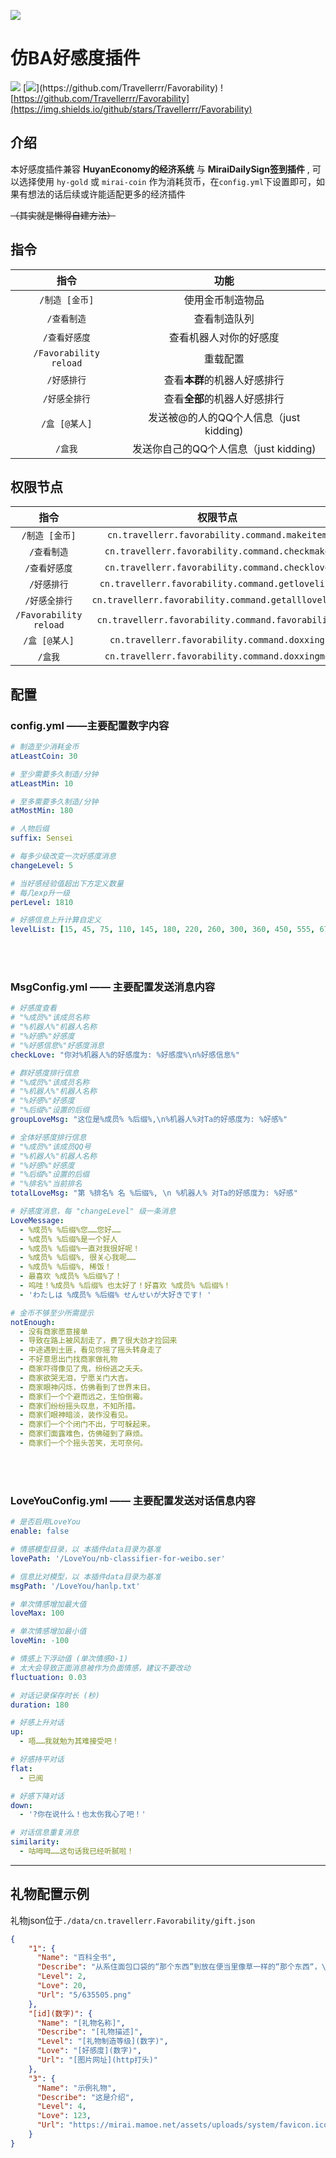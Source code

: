 ![](https://socialify.git.ci/Travellerrr/Favorability/image?description=1&font=Raleway&forks=1&issues=1&language=1&name=1&owner=1&pattern=Circuit%20Board&pulls=1&stargazers=1&theme=Auto)

# 仿BA好感度插件

[![](https://img.shields.io/github/v/release/Travellerrr/Favorability)](https://github.com/Travellerrr/Favorability/releases)
 [![](https://img.shields.io/badge/Github-好感度插件-%2355db30?)](https://github.com/Travellerrr/Favorability)
![https://github.com/Travellerrr/Favorability](https://img.shields.io/github/stars/Travellerrr/Favorability)

## 介绍

本好感度插件兼容 **HuyanEconomy的经济系统** 与 **MiraiDailySign签到插件** , 可以选择使用 `hy-gold` 或 `mirai-coin` 作为消耗货币，在`config.yml`下设置即可，如果有想法的话后续或许能适配更多的经济插件

~~（其实就是懒得自建方法）~~

## 指令

|           指令           |             功能              |
|:----------------------:|:---------------------------:|
|       `/制造 [金币]`       |          使用金币制造物品           |
|        `/查看制造`         |           查看制造队列            |
|        `/查看好感度`        |         查看机器人对你的好感度         |
| `/Favorability reload` |            重载配置             |
|        `/好感排行`         |      查看**本群**的机器人好感排行       |
|        `/好感全排行`        |      查看**全部**的机器人好感排行       |
|       `/盒 [@某人]`       | 发送被@的人的QQ个人信息（just kidding) |
|         `/盒我`          | 发送你自己的QQ个人信息（just kidding)  |

## 权限节点

|           指令           |                        权限节点                         |
|:----------------------:|:---------------------------------------------------:|
|       `/制造 [金币]`       |    `cn.travellerr.favorability.command.makeitem`    |
|        `/查看制造`         |   `cn.travellerr.favorability.command.checkmake`    |
|        `/查看好感度`        |   `cn.travellerr.favorability.command.checklove`    |
|        `/好感排行`         |  `cn.travellerr.favorability.command.getlovelist`   |
|        `/好感全排行`        | `cn.travellerr.favorability.command.getalllovelist` |
| `/Favorability reload` |  `cn.travellerr.favorability.command.favorability`  |
|       `/盒 [@某人]`       |    `cn.travellerr.favorability.command.doxxing`     |
|         `/盒我`          |   `cn.travellerr.favorability.command.doxxingme`    |

## 配置

### config.yml ——主要配置数字内容

```yaml
# 制造至少消耗金币
atLeastCoin: 30

# 至少需要多久制造/分钟
atLeastMin: 10

# 至多需要多久制造/分钟
atMostMin: 180

# 人物后缀
suffix: Sensei

# 每多少级改变一次好感度消息
changeLevel: 5

# 当好感经验值超出下方定义数量
# 每几exp升一级
perLevel: 1810

# 好感信息上升计算自定义
levelList: [15, 45, 75, 110, 145, 180, 220, 260, 300, 360, 450, 555, 675, 815, 975, 1155, 1360, 1590, 1845, 2130, 2445, 2790, 3165, 3575, 4020, 4500, 5020, 5580, 6180, 6825, 7515, 8250, 9030, 9860, 10740, 11670, 12655, 13695, 14790, 15945, 17160, 18435, 19770, 21170, 22635, 24165, 25765, 27435, 29175]
```
<br><br>
### MsgConfig.yml —— 主要配置发送消息内容

```yaml
# 好感度查看
# "%成员%"该成员名称
# "%机器人%"机器人名称
# "%好感%"好感度
# "%好感信息%"好感度消息
checkLove: "你对%机器人%的好感度为: %好感度%\n%好感信息%"

# 群好感度排行信息
# "%成员%"该成员名称
# "%机器人%"机器人名称
# "%好感%"好感度
# "%后缀%"设置的后缀
groupLoveMsg: "这位是%成员% %后缀%,\n%机器人%对Ta的好感度为: %好感%"

# 全体好感度排行信息
# "%成员%"该成员QQ号
# "%机器人%"机器人名称
# "%好感%"好感度
# "%后缀%"设置的后缀
# "%排名%"当前排名
totalLoveMsg: "第 %排名% 名 %后缀%, \n %机器人% 对Ta的好感度为: %好感"

# 好感度消息，每 "changeLevel" 级一条消息
LoveMessage: 
  - %成员% %后缀%您……您好……
  - %成员% %后缀%是一个好人
  - %成员% %后缀%一直对我很好呢！
  - %成员% %后缀%, 很关心我呢……
  - %成员% %后缀%, 稀饭！
  - 最喜欢 %成员% %后缀%了！
  - 呜哇！%成员% %后缀% 也太好了！好喜欢 %成员% %后缀%！
  - 'わたしは %成员% %后缀% せんせいが大好きです! '

# 金币不够至少所需提示
notEnough: 
  - 没有商家愿意接单
  - 导致在路上被风刮走了，费了很大劲才捡回来
  - 中途遇到土匪，看见你摇了摇头转身走了
  - 不好意思出门找商家做礼物
  - 商家吓得像见了鬼，纷纷逃之夭夭。
  - 商家欲哭无泪，宁愿关门大吉。
  - 商家眼神闪烁，仿佛看到了世界末日。
  - 商家们一个个避而远之，生怕倒霉。
  - 商家们纷纷摇头叹息，不知所措。
  - 商家们眼神暗淡，装作没看见。
  - 商家们一个个闭门不出，宁可躲起来。
  - 商家们面露难色，仿佛碰到了麻烦。
  - 商家们一个个摇头苦笑，无可奈何。
```

<br><br>

### LoveYouConfig.yml —— 主要配置发送对话信息内容

```yaml
# 是否启用LoveYou
enable: false

# 情感模型目录，以 本插件data目录为基准
lovePath: '/LoveYou/nb-classifier-for-weibo.ser'

# 信息比对模型，以 本插件data目录为基准
msgPath: '/LoveYou/hanlp.txt'

# 单次情感增加最大值
loveMax: 100

# 单次情感增加最小值
loveMin: -100

# 情感上下浮动值 (单次情感0-1)
# 太大会导致正面消息被作为负面情感，建议不要改动
fluctuation: 0.03

# 对话记录保存时长 (秒)
duration: 180

# 好感上升对话
up:
  - 唔……我就勉为其难接受吧！

# 好感持平对话
flat:
  - 已阅

# 好感下降对话
down:
  - '?你在说什么！也太伤我心了吧！'

# 对话信息重复消息
similarity:
  - 咕呣呣……这句话我已经听腻啦！
```

---

## 礼物配置示例

礼物json位于`./data/cn.travellerr.Favorability/gift.json`

```json
{
    "1": {
      "Name": "百科全书",
      "Describe": "从系住面包口袋的“那个东西”到放在便当里像草一样的“那个东西“，\n这里有你想知道的一切。",
      "Level": 2,
      "Love": 20,
      "Url": "5/635505.png"
    },
    "[id](数字)": {
      "Name": "[礼物名称]",
      "Describe": "[礼物描述]",
      "Level": "[礼物制造等级](数字)",
      "Love": "[好感度](数字)",
      "Url": "[图片网址](http打头)"
    },
    "3": {
      "Name": "示例礼物", 
      "Describe": "这是介绍", 
      "Level": 4, 
      "Love": 123, 
      "Url": "https://mirai.mamoe.net/assets/uploads/system/favicon.ico"
    }
}
```
